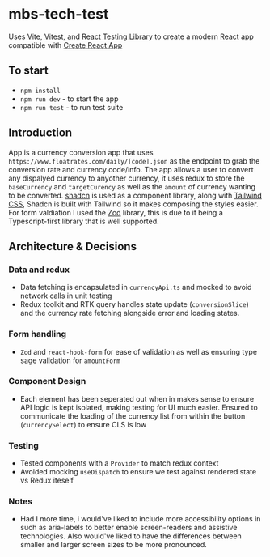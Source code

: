# mbs-tech-test

Uses [Vite](https://vitejs.dev/), [Vitest](https://vitest.dev/), and [React Testing Library](https://github.com/testing-library/react-testing-library) to create a modern [React](https://react.dev/) app compatible with [Create React App](https://create-react-app.dev/)


## To start

- `npm install`
- `npm run dev` - to start the app
- `npm run test` - to run test suite

## Introduction
App is a currency conversion app that uses `https://www.floatrates.com/daily/[code].json` as the endpoint to grab the conversion rate and currency code/info. 
The app allows a user to convert any dispalyed currency to anyother currency, it uses redux to store the `baseCurrency` and `targetCurency` as well as the `amount` of currency wanting to be converted.
[shadcn](https://ui.shadcn.com/) is used as a component library, along with [Tailwind CSS](https://tailwindcss.com/), Shadcn is built with Tailwind so it makes composing the styles easier. For form valdiation I used the [Zod](https://zod.dev/) library, this is due to it being a Typescript-first library that is well supported.

## Architecture & Decisions
### Data and redux
- Data fetching is encapsulated in `currencyApi.ts` and mocked to avoid network calls in unit testing
- Redux toolkit and RTK query handles state update (`conversionSlice`) and the currency rate fetching alongside error and loading states.

### Form handling
- `Zod` and `react-hook-form` for ease of validation as well as ensuring type sage validation for `amountForm`

### Component Design
- Each element has been seperated out when in makes sense to ensure API logic is kept isolated, making testing for UI much easier. Ensured to communicate the loading of the currency list from within the button (`currencySelect`) to ensure CLS is low

### Testing
- Tested components with a `Provider` to match redux context
- Avoided mocking `useDispatch` to ensure we test against rendered state vs Redux iteself

### Notes
-  Had I more time, i would've liked to include more accessibility options in such as aria-labels to better enable screen-readers and assistive technologies. Also would've liked to have the differences between smaller and larger screen sizes to be more pronounced.